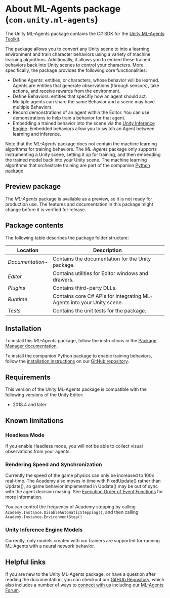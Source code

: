 # About ML-Agents package (`com.unity.ml-agents`)

The Unity ML-Agents package contains the C# SDK for the [Unity ML-Agents Toolkit].

The package allows you to convert any Unity scene to into a learning
environment and train character behaviors using a variety of machine learning
algorithms. Additionally, it allows you to embed these trained behaviors back into
Unity scenes to control your characters. More specifically, the package provides
 the following core functionalities:

* Define Agents: entities, or characters, whose behavior will be learned. Agents are entities
  that generate observations (through sensors), take actions, and receive rewards from
  the environment.
* Define Behaviors: entities that specifiy how an agent should act. Multiple agents can
  share the same Behavior and a scene may have multiple Behaviors.
* Record demonstrations of an agent within the Editor. You can use demonstrations
  to help train a behavior for that agent.
* Embedding a trained behavior into the scene via the [Unity Inference Engine].
  Embedded behaviors allow you to switch an Agent between learning and inference.

Note that the *ML-Agents* package does not contain the machine learning algorithms for training
behaviors. The *ML-Agents* package only supports instrumenting a Unity scene, setting it up for
training, and then embedding the trained model back into your Unity scene. The machine learning
algorithms that orchestrate training are part of the companion [Python package].

## Preview package
The *ML-Agents* package is available as a preview, so it is not ready for production use.
The features and documentation in this package might change before it is verified for release.


## Package contents

The following table describes the package folder structure:

|**Location**|**Description**|
|---|---|
|*Documentation~*|Contains the documentation for the Unity package.|
|*Editor*|Contains utilities for Editor windows and drawers.|
|*Plugins*|Contains third-party DLLs.|
|*Runtime*|Contains core C# APIs for integrating ML-Agents into your Unity scene. |
|*Tests*|Contains the unit tests for the package.|


<a name="Installation"></a>
## Installation

To install this *ML-Agents* package, follow the instructions in the [Package Manager documentation].

To install the companion Python package to enable training behaviors, follow the
[installation instructions] on our [GitHub repository].


## Requirements

This version of the Unity ML-Agents package is compatible with the following versions of the
Unity Editor:

* 2018.4 and later


## Known limitations

### Headless Mode

If you enable Headless mode, you will not be able to collect visual observations
from your agents.

### Rendering Speed and Synchronization

Currently the speed of the game physics can only be increased to 100x real-time.
The Academy also moves in time with FixedUpdate() rather than Update(), so game
behavior implemented in Update() may be out of sync with the agent decision
making. See [Execution Order of Event Functions] for more information.

You can control the frequency of Academy stepping by calling
`Academy.Instance.DisableAutomaticStepping()`, and then calling
`Academy.Instance.EnvironmentStep()`

### Unity Inference Engine Models
Currently, only models created with our trainers are supported for running
ML-Agents with a neural network behavior.


## Helpful links

If you are new to the Unity ML-Agents package, or have a question after reading
the documentation, you can checkout our
[GitHUb Repository], which also includes a number of ways to [connect with us]
including our [ML-Agents Forum].


[Unity ML-Agents Toolkit]: https://github.com/Unity-Technologies/ml-agents
[Unity Inference Engine]: https://docs.unity3d.com/Packages/com.unity.barracuda@latest/index.html
[Package Manager documentation]: https://docs.unity3d.com/Manual/upm-ui-install.html
[installation instructions]: https://github.com/Unity-Technologies/ml-agents/blob/latest_release/docs/Installation.md
[GitHUb Repository]: https://github.com/Unity-Technologies/ml-agents
[Python package]: https://github.com/Unity-Technologies/ml-agents
[Execution Order of Event Functions]: https://docs.unity3d.com/Manual/ExecutionOrder.html
[connect with us]: https://github.com/Unity-Technologies/ml-agents#community-and-feedback
[ML-Agents Forum]: https://forum.unity.com/forums/ml-agents.453/